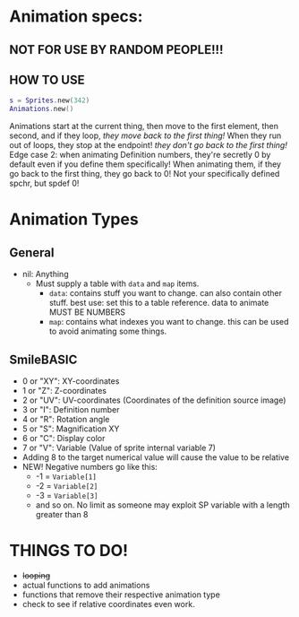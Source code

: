 # Animation specs:
## NOT FOR USE BY RANDOM PEOPLE!!!
## HOW TO USE
````lua
s = Sprites.new(342)
Animations.new()
````

Animations start at the current thing, then move to the first element, then second, and if they loop, *they move back to the first thing!*
When they run out of loops, they stop at the endpoint! *they don't go back to the first thing!*
Edge case 2: when animating Definition numbers, they're secretly 0 by default even if you define them specifically! When animating them, if they go back to the first thing, they go back to 0! Not your specifically defined spchr, but spdef 0!

# Animation Types
## General
- nil: Anything
	- Must supply a table with `data` and `map` items.
		- `data`: contains stuff you want to change. can also contain other stuff. best use: set this to a table reference. data to animate MUST BE NUMBERS
		- `map`: contains what indexes you want to change. this can be used to avoid animating some things.
## SmileBASIC
- 0 or "XY": XY-coordinates
- 1 or "Z": Z-coordinates
- 2 or "UV": UV-coordinates (Coordinates of the definition source image)
- 3 or "I": Definition number
- 4 or "R": Rotation angle
- 5 or "S": Magnification XY
- 6 or "C": Display color
- 7 or "V": Variable (Value of sprite internal variable 7)
- Adding 8 to the target numerical value will cause the value to be relative
- NEW! Negative numbers go like this:
	- -1 = `Variable[1]`
	- -2 = `Variable[2]`
	- -3 = `Variable[3]`
	- and so on. No limit as someone may exploit SP variable with a length greater than 8

# THINGS TO DO!
* ~~looping~~
* actual functions to add animations
* functions that remove their respective animation type
* check to see if relative coordinates even work.
